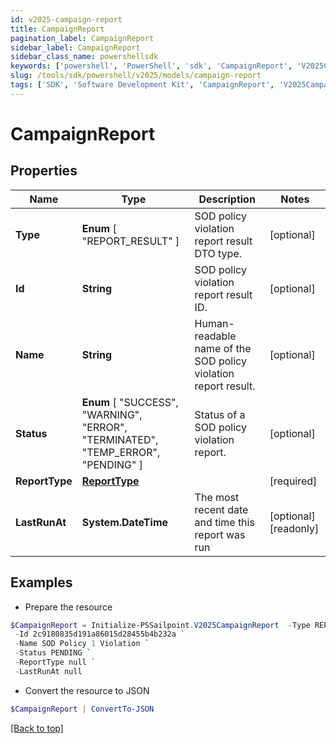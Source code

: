 ```yaml
---
id: v2025-campaign-report
title: CampaignReport
pagination_label: CampaignReport
sidebar_label: CampaignReport
sidebar_class_name: powershellsdk
keywords: ['powershell', 'PowerShell', 'sdk', 'CampaignReport', 'V2025CampaignReport'] 
slug: /tools/sdk/powershell/v2025/models/campaign-report
tags: ['SDK', 'Software Development Kit', 'CampaignReport', 'V2025CampaignReport']
---
```



# CampaignReport

## Properties

Name | Type | Description | Notes
------------ | ------------- | ------------- | -------------
**Type** |  **Enum** [  "REPORT_RESULT" ] | SOD policy violation report result DTO type. | [optional] 
**Id** | **String** | SOD policy violation report result ID. | [optional] 
**Name** | **String** | Human-readable name of the SOD policy violation report result. | [optional] 
**Status** |  **Enum** [  "SUCCESS",    "WARNING",    "ERROR",    "TERMINATED",    "TEMP_ERROR",    "PENDING" ] | Status of a SOD policy violation report. | [optional] 
**ReportType** | [**ReportType**](report-type) |  | [required]
**LastRunAt** | **System.DateTime** | The most recent date and time this report was run | [optional] [readonly] 

## Examples

- Prepare the resource
```powershell
$CampaignReport = Initialize-PSSailpoint.V2025CampaignReport  -Type REPORT_RESULT `
 -Id 2c9180835d191a86015d28455b4b232a `
 -Name SOD Policy 1 Violation `
 -Status PENDING `
 -ReportType null `
 -LastRunAt null
```

- Convert the resource to JSON
```powershell
$CampaignReport | ConvertTo-JSON
```


[[Back to top]](#) 


